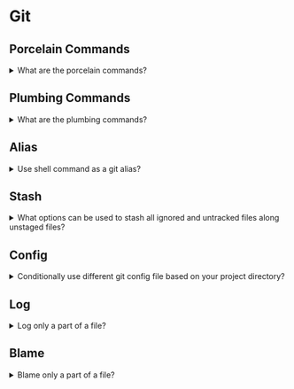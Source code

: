 # Git

## Porcelain Commands

<details>
<summary>What are the porcelain commands?</summary>

> **Description**
>
> There are 145 commands in git in total, 82 porcelain commands and 63 plumbing
> commands.
>
> - 44 main commands `add`, `commit`, `push`, ...
> - 11 manipulators `config`, `reflog`, `replace`, ...
> - 17 interrogators `blame`, `fsck`, `rerere`, ...
> - 10 interactors `send-email`, `p4`, `svn`, ...
>
> ---
> **Resources**
> - https://www.youtube.com/watch?v=aolI_Rz0ZqY
> ---
> **References**
> ---
</details>

## Plumbing Commands

<details>
<summary>What are the plumbing commands?</summary>

> **Description**
>
> There are 145 commands in git in total, 82 porcelain commands and 63 plumbing
> commands.
>
> - 19 manipulators `apply`, `commit-tree`, `update-ref`, ...
> - 21 interrogators `cat-file`, `for-each-ref`, ...
> - 5 syncing `fetch-pack`, `send-pack`, ...
> - 18 internal `check-attr`, `sh-i18n`, ...
>
> ---
> **Resources**
> - https://www.youtube.com/watch?v=aolI_Rz0ZqY
> ---
> **References**
> ---
</details>

## Alias

<details>
<summary>Use shell command as a git alias?</summary>

> **Description**
>
> ```sh
> git config --global alias.bb better-branch.sh
> ``````
>
> ---
> **Resources**
> - https://www.youtube.com/watch?v=aolI_Rz0ZqY
> ---
> **References**
> ---
</details>

## Stash

<details>
<summary>What options can be used to stash all ignored and untracked files along unstaged files?</summary>

> **Description**
>
> ```sh
> git stash --all
> ``````
>
> It is suggested by the community to have this alias:
>
> ```sh
> git config --global alias.staash 'stash --all'
> ``````
>
> ---
> **Resources**
> - https://www.youtube.com/watch?v=aolI_Rz0ZqY
> ---
> **References**
> ---
</details>

## Config

<details>
<summary>Conditionally use different git config file based on your project directory?</summary>

> **Description**
>
> A sample use case is to use different git config when you are in work and
> open source software directory.
>
> ```sh
> [includeIf "gitdir:~/projects/work/"]
>     path = ~/projects/work/.gitconfig
>
> [includeIf "gitdir:~/projects/oss/"]
>     path = ~/projects/oss/.gitconfig
> ``````
>
> ---
> **Resources**
> - https://www.youtube.com/watch?v=aolI_Rz0ZqY
> ---
> **References**
> ---
</details>

## Log

<details>
<summary>Log only a part of a file?</summary>

> **Description**
>
> ```sh
> git log -L 25,34:src/main.cpp
> ``````
>
> ---
> **Resources**
> - https://www.youtube.com/watch?v=aolI_Rz0ZqY
> ---
> **References**
> ---
</details>

## Blame

<details>
<summary>Blame only a part of a file?</summary>

> **Description**
>
> ```sh
> git blame -L 25,34:src/main.cpp
> ``````
>
> ---
> **Resources**
> - https://www.youtube.com/watch?v=aolI_Rz0ZqY
> ---
> **References**
> ---
</details>

